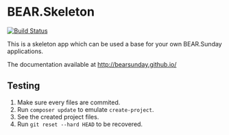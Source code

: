 # BEAR.Skeleton

[![Build Status](https://travis-ci.org/bearsunday/BEAR.Skeleton.svg?branch=1.x)](https://travis-ci.org/bearsunday/BEAR.Skeleton)

This is a skeleton app which can be used a base for your own BEAR.Sunday applications.

The documentation available at http://bearsunday.github.io/

## Testing

1. Make sure every files are commited.
2. Run `composer update` to emulate `create-project`.
3. See the created project files.
4. Run `git reset --hard HEAD` to be recovered.
